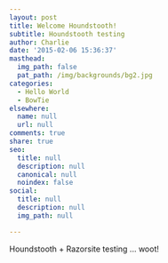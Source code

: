 ```yaml
---
layout: post
title: Welcome Houndstooth!
subtitle: Houndstooth testing
author: Charlie
date: '2015-02-06 15:36:37'
masthead:
  img_path: false
  pat_path: /img/backgrounds/bg2.jpg
categories:
  - Hello World
  - BowTie
elsewhere:
  name: null
  url: null
comments: true
share: true
seo:
  title: null
  description: null
  canonical: null
  noindex: false
social:
  title: null
  description: null
  img_path: null

---
```

<p>Houndstooth + Razorsite testing ... woot!</p>


